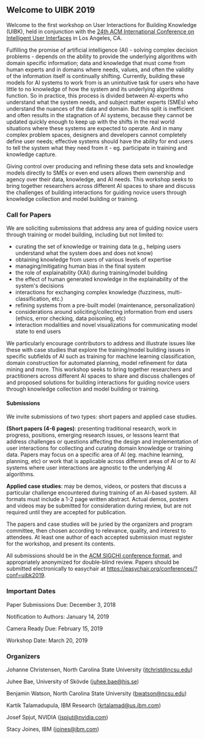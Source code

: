 ## Welcome to UIBK 2019

Welcome to the first workshop on User Interactions for Building Knowledge (UIBK), held in conjunction with the [24th ACM International Conference on Intelligent User Interfaces](https://iui.acm.org/2019/) in Los Angeles, CA.

Fulfilling the promise of artificial intelligence (AI) - solving complex decision problems - depends on the ability to provide the underlying algorithms with domain specific information; data and knowledge that must come from human experts and in domains where needs, values, and often the validity of the information itself is continually shifting. Currently, building these models for AI systems to work from is an unintuitive task for users who have little to no knowledge of how the system and its underlying algorithms function. So in practice, this process is divided between AI-experts who understand what the system needs, and subject matter experts (SMEs) who understand the nuances of the data and domain. But this split is inefficient and often results in the stagnation of AI systems, because they cannot be updated quickly enough to keep up with the shifts in the real world situations where these systems are expected to operate. And in many complex problem spaces, designers and developers cannot completely define user needs; effective systems should have the ability for end users to tell the system what they need from it - eg. participate in training and knowledge capture.

Giving control over producing and refining these data sets and knowledge models directly to SMEs or even end users allows them ownership and agency over their data, knowledge, and AI needs. This workshop seeks to bring together researchers across different AI spaces to share and discuss the challenges of building interactions for guiding novice users through knowledge collection and model building or training.

### Call for Papers

We are soliciting submissions that address any area of guiding novice users through training or model building, including but not limited to:
- curating the set of knowledge or training data (e.g., helping users understand what the system does and does not know)
- obtaining knowledge from users of various levels of expertise
- managing/mitigating human bias in the final system
- the role of explainability (XAI) during training/model building
- the effect of human generated knowledge in the explainability of the system's decisions
- interactions for exchanging complex knowledge (fuzziness, multi-classification, etc.)
- refining systems from a pre-built model (maintenance, personalization)
- considerations around soliciting/collecting information from end users (ethics, error checking, data poisoning, etc)
- interaction modalities and novel visualizations for communicating model state to end users

We particularly encourage contributors to address and illustrate issues like these with case studies that explore the training/model building issues in specific subfields of AI such as training for machine learning classification, domain construction for automated planning, model refinement for data mining and more. This workshop seeks to bring together researchers and practitioners across different AI spaces to share and discuss challenges of and proposed solutions for building interactions for guiding novice users through knowledge collection and model building or training.

#### Submissions

We invite submissions of two types: short papers and applied case studies.

**(Short papers (4-6 pages)**: presenting traditional research, work in progress, positions, emerging research issues, or lessons learnt that address challenges or questions affecting the design and implementation of user interactions for collecting and curating domain knowledge or training data. Papers may focus on a specific area of AI (eg. machine learning, planning, etc) or work that is applicable across different areas of AI or to AI systems where user interactions are agnostic to the underlying AI algorithms.

**Applied case studies**: may be demos, videos, or posters that discuss a particular challenge encountered during training of an AI-based system. All formats must include a 1-2 page written abstract. Actual demos, posters and videos may be submitted for consideration during review, but are not required until they are accepted for publication.

The papers and case studies will be juried by the organizers and program committee, then chosen according to relevance, quality, and interest to attendees. At least one author of each accepted submission must register for the workshop, and present its contents.

All submissions should be in the [ACM SIGCHI conference format](http://sigchi.github.io/Document-Formats/), and appropriately anonymized for double-blind review. Papers should be submitted electronically to easychair at https://easychair.org/conferences/?conf=uibk2019.

### Important Dates

Paper Submissions Due: December 3, 2018

Notification to Authors: January 14, 2019

Camera Ready Due: February 15, 2019

Workshop Date: March 20, 2019

### Organizers

Johanne Christensen, North Carolina State University (jtchrist@ncsu.edu)

Juhee Bae, University of Skövde (juhee.bae@his.se)

Benjamin Watson, North Carolina State University (bwatson@ncsu.edu)

Kartik Talamadupula, IBM Research (krtalamad@us.ibm.com)

Josef Spjut, NVIDIA (jspjut@nvidia.com)

Stacy Joines, IBM (joines@ibm.com)
